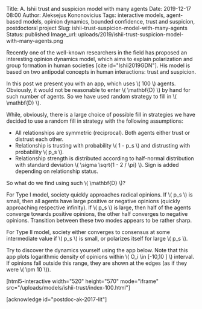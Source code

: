 Title: A. Ishii trust and suspicion model with many agents
Date: 2019-12-17 08:00
Author: Aleksejus Kononovicius
Tags: interactive models, agent-based models, opinion dynamics, bounded confidence, trust and suspicion, postdoctoral project
Slug: ishii-trust-suspicion-model-with-many-agents
Status: published
Image_url: uploads/2019/ishii-trust-suspicion-model-with-many-agents.png

Recently one of the well-known researchers in the field has proposed an
interesting opinion dynamics model, which aims to explain polarization and group
formation in human societies [cite id="Ishii2019GDN"]. His model is based on two
antipodal concepts in human interactions: trust and suspicion.

In this post we present you with an app, which uses \\\( 100 \\\) agents.
Obviously, it would not be reasonable to enter \\\( \mathbf{D} \\\) by hand for
such number of agents. So we have used random strategy to fill in
\\\( \mathbf{D} \\\).<!--more-->

While, obviously, there is a large choice of possible fill in strategies we have
decided to use a random fill in strategy with the following assumptions:

* All relationships are symmetric (reciprocal). Both agents either trust or
distrust each other.
* Relationship is trusting with probability \\\( 1 - p\_s \\\) and distrusting
with probability \\\( p\_s \\\).
* Relationship strength is distributed according to half-normal distribution
with standard deviation \\\( \sigma \sqrt{1 - 2 / \pi} \\\). Sign is added
depending on relationship status.

So what do we find using such \\\( \mathbf{D} \\\)?

For Type I model, society
quickly approaches radical opinions. If \\\( p\_s \\\) is small, then all agents
have large positive or negative opinions (quickly approaching respective
infinity). If \\\( p\_s \\\) is large, then half of the agents converge towards
positive opinions, the other half converges to negative opinions. Transition
between these two modes appears to be rather sharp.

For Type II model, society either converges to consensus at some intermediate
value if \\\( p\_s \\\) is small, or polarizes itself for large \\\( p\_s \\\).

Try to discover the dynamics yourself using the app below. Note that this app
plots logarithmic density of opinions within \\\( O\_i \in [-10,10 ] \\\)
interval. If opinions fall outside this range, they are shown at the edges (as
if they were \\\( \pm 10 \\\)).

[html5-interactive width="520" height="570" mode="iframe"
src="/uploads/models/ishii-trust/index-100.html"]

[acknowledge id="postdoc-ak-2017-lit"]
